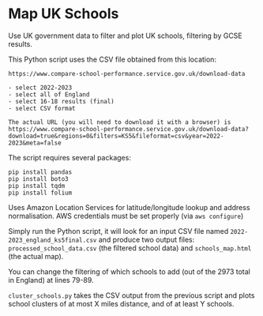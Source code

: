 # Map UK Schools

Use UK government data to filter and plot UK schools, filtering by GCSE results.

This Python script uses the CSV file obtained from this location:

```
https://www.compare-school-performance.service.gov.uk/download-data

- select 2022-2023
- select all of England
- select 16-18 results (final)
- select CSV format

The actual URL (you will need to download it with a browser) is
https://www.compare-school-performance.service.gov.uk/download-data?download=true&regions=0&filters=KS5&fileformat=csv&year=2022-2023&meta=false
```

The script requires several packages:

    pip install pandas
    pip install boto3
    pip install tqdm
    pip install folium
    
Uses Amazon Location Services for latitude/longitude lookup and address normalisation.  AWS credentials must be set properly (via ```aws configure```)

Simply run the Python script, it will look for an input CSV file named `2022-2023_england_ks5final.csv` and produce two output files: `processed_school_data.csv` (the filtered school data) and `schools_map.html` (the actual map).

You can change the filtering of which schools to add (out of the 2973 total in England) at lines 79-89.

```cluster_schools.py``` takes the CSV output from the previous script and plots school clusters of at most X miles distance, and of at least Y schools.
